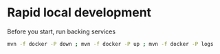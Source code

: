 # Rapid local development

Before you start, run backing services

```bash
mvn -f docker -P down ; mvn -f docker -P up ; mvn -f docker -P logs
```
